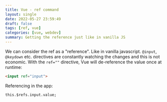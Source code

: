 ```yaml
---
title: Vue - ref command
layout: single
date: 2022-05-27 23:59:49
draft: false
tags: [ref, vue]
categories: [vue, webdev]
summary: Getting the reference just like in vanilla JS
---
```

We can consider the ref as a "reference". Like in vanilla javascript. `@input`, `@keydown` etc. directives are constantly watching the changes and this is not economic. With the `ref=""` directive, Vue will de-reference the value once at runtime:

```html
<input ref="input">
```

Referencing in the app:

```vue
this.$refs.input.value;
```
